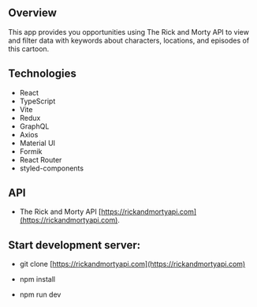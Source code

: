 ## Overview

This app provides you opportunities using The Rick and Morty API to view and filter data with keywords about characters, locations, and episodes of this cartoon.

## Technologies

- React
- TypeScript
- Vite
- Redux
- GraphQL
- Axios
- Material UI
- Formik
- React Router
- styled-components

## API

- The Rick and Morty API [https://rickandmortyapi.com](https://rickandmortyapi.com).
  
## Start development server:

- git clone [https://rickandmortyapi.com](https://rickandmortyapi.com)

- npm install

- npm run dev
